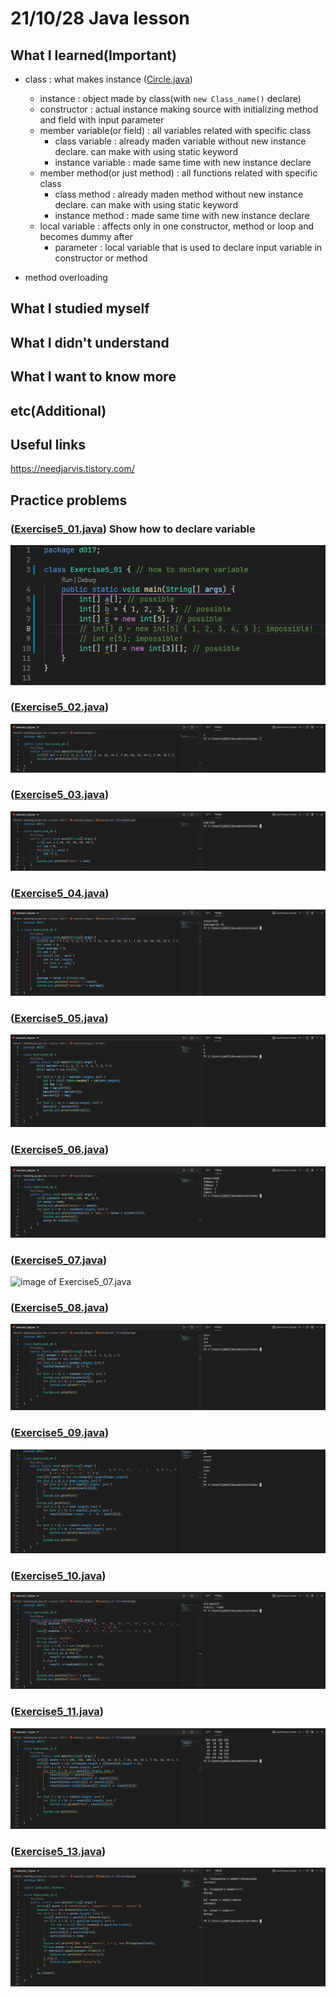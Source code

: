 # 21/10/28 Java lesson

## What I learned(Important)

* class : what makes instance ([Circle.java](Circle.java))
  * instance : object made by class(with `new Class_name()` declare)
  * constructor : actual instance making source with initializing method and field with input parameter
  * member variable(or field) : all variables related with specific class
    * class variable : already maden variable without new instance declare. can make with using static keyword
    * instance variable : made same time with new instance declare
  * member method(or just method) : all functions related with specific class
    * class method : already maden method without new instance declare. can make with using static keyword
    * instance method : made same time with new instance declare
  * local variable : affects only in one constructor, method or loop and becomes dummy after
    * parameter : local variable that is used to declare input variable in constructor or method

* method overloading

## What I studied myself

## What I didn't understand

## What I want to know more

## etc(Additional)

## Useful links

<https://needjarvis.tistory.com/>

## Practice problems

### ([Exercise5_01.java](Exercise5_01.java)) Show how to declare variable

![image of Exercise5_01.java](./img/exercise01.PNG)

### ([Exercise5_02.java](Exercise5_02.java))

![image of Exercise5_02.java](./img/exercise02.PNG)

### ([Exercise5_03.java](Exercise5_03.java))

![image of Exercise5_03.java](./img/exercise03.PNG)

### ([Exercise5_04.java](Exercise5_04.java))

![image of Exercise5_04.java](./img/exercise04.PNG)

### ([Exercise5_05.java](Exercise5_05.java))

![image of Exercise5_05.java](./img/exercise05.PNG)

### ([Exercise5_06.java](Exercise5_06.java))

![image of Exercise5_06.java](./img/exercise06.PNG)

### ([Exercise5_07.java](Exercise5_07.java))

![image of Exercise5_07.java](./img/exercise07.PNG)

### ([Exercise5_08.java](Exercise5_08.java))

![image of Exercise5_08.java](./img/exercise08.PNG)

### ([Exercise5_09.java](Exercise5_09.java))

![image of Exercise5_09.java](./img/exercise09.PNG)

### ([Exercise5_10.java](Exercise5_10.java))

![image of Exercise5_10.java](./img/exercise10.PNG)

### ([Exercise5_11.java](Exercise5_11.java))

![image of Exercise5_11.java](./img/exercise11.PNG)

### ([Exercise5_13.java](Exercise5_13.java))

![image of Exercise5_13.java](./img/exercise13.PNG)

